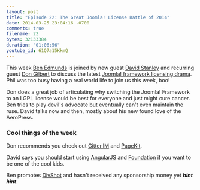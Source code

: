 ```yaml
---
layout: post
title: "Episode 22: The Great Joomla! License Battle of 2014"
date: 2014-03-25 23:04:16 -0700
comments: true
filename: 22
bytes: 32133384
duration: "01:06:56"
youtube_id: 61Q7a15KkmQ
---
```


This week [Ben Edmunds](https://twitter.com/benedmunds) is joined by new guest [David Stanley](https://twitter.com/davidstanley01) and recurring guest [Don Gilbert](https://twitter.com/dilbert4life) to discuss the latest [Joomla! framework licensing drama](http://forum.joomla.org/viewtopic.php?f=704&t=836361&sid=42e55238e2fe91f582af1b69440d219b).  Phil was too busy having a real world life to join us this week, boo!

Don does a great job of articulating why switching the Joomla! Framework to an LGPL license would be best for everyone and just might cure cancer.  Ben tries to play devil's advocate but eventually can't even maintain the ruse.  David talks now and then, mostly about his new found love of the AeroPress.

### Cool things of the week

Don recommends you check out [Gitter.IM](http://gitter.im) and [PageKit](http://pagekit.com).

David says you should start using [AngularJS](http://angularjs.org/) and [Foundation](http://foundation.zurb.com/) if you want to be one of the cool kids.

Ben promotes [DivShot](http://www.divshot.com/) and hasn't received any sponsorship money yet ***hint hint***.
